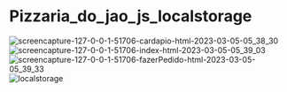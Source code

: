 # Pizzaria_do_jao_js_localstorage

![screencapture-127-0-0-1-51706-cardapio-html-2023-03-05-05_38_30](https://user-images.githubusercontent.com/66334943/222950517-00ae67f8-9b44-4818-86f9-6bdf69d39dd9.png)
![screencapture-127-0-0-1-51706-index-html-2023-03-05-05_39_03](https://user-images.githubusercontent.com/66334943/222950536-c387bc30-a236-4218-a796-694390dfb193.png)
![screencapture-127-0-0-1-51706-fazerPedido-html-2023-03-05-05_39_33](https://user-images.githubusercontent.com/66334943/222950550-1163db34-bf5f-4343-94d2-081f6f734e1a.png)
![localstorage](https://user-images.githubusercontent.com/66334943/222950590-e07a8b36-50f1-4bd4-8331-6ba71bc93b95.png)
